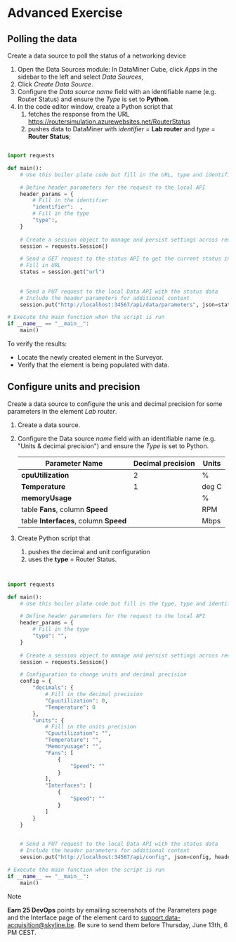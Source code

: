 # Advanced Exercise

## Polling the data

Create a data source to poll the status of a networking device

1. Open the Data Sources module: In DataMiner Cube, click *Apps* in the sidebar to the left and select *Data Sources*,
1. Click *Create Data Source*.
1. Configure the *Data source name* field with an identifiable name (e.g. Router Status) and ensure the *Type* is set to **Python**.
1. In the code editor window, create a Python script that
   1. fetches the response from the URL <https://routersimulation.azurewebsites.net/RouterStatus>
   1. pushes data to DataMiner with *identifier* = **Lab router** and *type* = **Router Status**;

```python

import requests

def main():
    # Use this boiler plate code but fill in the URL, type and identifier

    # Define header parameters for the request to the local API
    header_params = {
        # Fill in the identifier
        "identifier":  , 
        # Fill in the type
        "type":, 
    }
    
    # Create a session object to manage and persist settings across requests
    session = requests.Session()

    # Send a GET request to the status API to get the current status in JSON format
    # Fill in URL
    status = session.get("url")
    
    
    # Send a PUT request to the local Data API with the status data
    # Include the header parameters for additional context
    session.put("http://localhost:34567/api/data/parameters", json=status.json(), headers=header_params) 

# Execute the main function when the script is run
if __name__ == "__main__":
    main()

```

To verify the results:

- Locate the newly created element in the Surveyor.
- Verify that the element is being populated with data.

## Configure units and precision

Create a data source to configure the unis and decimal precision for some parameters in the element *Lab router*.

1. Create a data source.
1. Configure the Data source *name* field with an identifiable name (e.g. "Units & decimal precision") and ensure the *Type* is set to Python.

   | Parameter Name  | Decimal precision | Units |
   | ------------- | ------------- |--------|
   | **cpuUtilization**  | 2  | % |
   | **Temperature**  | 1  | deg C |
   | **memoryUsage**  |   | % |
   | table **Fans**, column **Speed** | | RPM|
   | table **Interfaces**, column **Speed** | | Mbps|

1. Create Python script that
   1. pushes the decimal and unit configuration
   1. uses the **type** = Router Status.  

```python


import requests

def main():
    # Use this boiler plate code but fill in the type, type and identifier

    # Define header parameters for the request to the local API
    header_params = {
        # Fill in the type
        "type": "",
    }
    
    # Create a session object to manage and persist settings across requests
    session = requests.Session()

    # Configuration to change units and decimal precision
    config = {
        "decimals": {
            # Fill in the decimal precision
            "Cpuutilization": 0,
            "Temperature": 0
        },
        "units": {           
            # Fill in the units precision
            "Cpuutilization": "",
            "Temperature": "",
            "Memoryusage": "",
            "Fans": [
                {
                    "Speed": ""
                }
            ],
            "Interfaces": [
                {
                    "Speed": ""
                }
            ]
        }
    }

   
    # Send a PUT request to the local Data API with the status data
    # Include the header parameters for additional context
    session.put("http://localhost:34567/api/config", json=config, headers=header_params) 

# Execute the main function when the script is run
if __name__ == "__main__":
    main()


```
> [!NOTE]
> **Earn 25 DevOps** points by emailing screenshots of the Parameters page and the Interface page of the element card to <support.data-acquisition@skyline.be>. Be sure to send them before Thursday, June 13th, 6 PM CEST.
